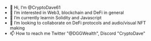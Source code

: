 - 👋 Hi, I’m @CryptoDave61
- 👀 I’m interested in Web3, blockchain and DeFi in general
- 🌱 I’m currently learnin Solidity and Javascript
- 💞️ I’m looking to collaborate on DeFi protocols and audio/visual NFT making
- 📫 How to reach me Twitter "@DGGWealth", Discord "CryptoDave"


<!---
CryptoDave61/CryptoDave61 is a ✨ special ✨ repository because its `README.md` (this file) appears on your GitHub profile.
You can click the Preview link to take a look at your changes.
--->
